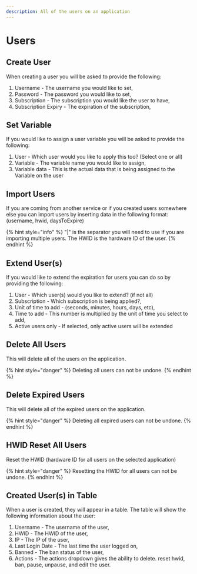 ```yaml
---
description: All of the users on an application
---
```


# Users

## Create User

When creating a user you will be asked to provide the following:

1. Username - The username you would like to set,
2. Password - The password you would like to set,&#x20;
3. Subscription - The subscription you would like the user to have,&#x20;
4. Subscription Expiry - The expiration of the subscription,

## Set Variable

If you would like to assign a user variable you will be asked to provide the following:

1. User - Which user would you like to apply this too? (Select one or all)
2. Variable - The variable name you would like to assign,
3. Variable data - This is the actual data that is being assigned to the Variable on the user

## Import Users

If you are coming from another service or if you created users somewhere else you can import users by inserting data in the following format: (username, hwid, daysToExpire)

{% hint style="info" %}
"|" is the separator you will need to use if you are importing multiple users. The HWID is the hardware ID of the user.&#x20;
{% endhint %}

## Extend User(s)

If you would like to extend the expiration for users you can do so by providing the following:

1. User - Which user(s) would you like to extend? (if not all)
2. Subscription - Which subscription is being applied?,&#x20;
3. Unit of time to add - (seconds, minutes, hours, days, etc),
4. Time to add - This number is multiplied by the unit of time you select to add,&#x20;
5. Active users only - If selected, only active users will be extended

## Delete All Users

This will delete all of the users on the application.&#x20;

{% hint style="danger" %}
Deleting all users can not be undone.&#x20;
{% endhint %}

## Delete Expired Users

This will delete all of the expired users on the application.

{% hint style="danger" %}
Deleting all expired users can not be undone.&#x20;
{% endhint %}

## HWID Reset All Users

Reset the HWID (hardware ID for all users on the selected application)

{% hint style="danger" %}
Resetting the HWID for all users can not be undone.
{% endhint %}

## Created User(s) in Table

When a user is created, they will appear in a table. The table will show the following information about the user:&#x20;

1. Username - The username of the user,
2. HWID - The HWID of the user,
3. IP - The IP of the user,
4. Last Login Date - The last time the user logged on,
5. Banned - The ban status of the user,
6. Actions - The actions dropdown gives the ability to delete. reset hwid, ban, pause, unpause, and edit the user.





